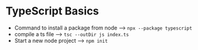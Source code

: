 # TypeScript Basics

- Command to install a package from node --> `npx --package typescript`
- compile a ts file --> `tsc --outDir js index.ts`
- Start a new node project --> `npm init `
